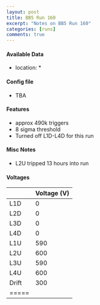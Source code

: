 ```yaml
---
layout:	post
title: BB5 Run 160
excerpt: "Notes	on BB5 Run 160"
categories: [runs]
comments: true
---
```


#### Available Data

* location: *


#### Config file

* TBA

#### Features

* approx 490k triggers
* 8 sigma threshold
* Turned off L1D-L4D for this run


#### Misc Notes

* L2U tripped 13 hours into run 

#### Voltages

|  | Voltage (V) |
|--------|--------|
| L1D | 0 |
| L2D | 0 |
| L3D | 0 |
| L4D | 0 |
| L1U | 590 |
| L2U | 600 |
| L3U | 590 |
| L4U | 600 |
| Drift	| 300 |
|=====
